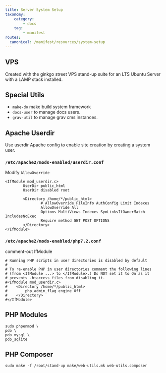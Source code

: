 ```yaml
---
title: Server System Setup
taxonomy:
    category:
        - docs
    tag:
        - manifest
routes:
  canonical: /manifest/resources/system-setup
---
```


## VPS

Created with the ginkgo street VPS stand-up suite for an LTS Ubuntu Server with a LAMP stack installed.

## Special Utils

* `make-do` make build system framework
* `docs-user` to manage docs users.
* `grav-util` to manage grav cms instances.

## Apache Userdir

Use userdir Apache config to enable site creation by creating a system user.

### `/etc/apache2/mods-enabled/userdir.conf`

Modify `AllowOverride`

```shell
<IfModule mod_userdir.c>
        UserDir public_html
        UserDir disabled root

        <Directory /home/*/public_html>
                # AllowOverride FileInfo AuthConfig Limit Indexes
                AllowOverride All
                Options MultiViews Indexes SymLinksIfOwnerMatch IncludesNoExec
                Require method GET POST OPTIONS
        </Directory>
</IfModule>

```

### `/etc/apache2/mods-enabled/php7.2.conf`

comment-out IfModule

```shell
# Running PHP scripts in user directories is disabled by default
# 
# To re-enable PHP in user directories comment the following lines
# (from <IfModule ...> to </IfModule>.) Do NOT set it to On as it
# prevents .htaccess files from disabling it.
#<IfModule mod_userdir.c>
#    <Directory /home/*/public_html>
#        php_admin_flag engine Off
#    </Directory>
#</IfModule>

```

## PHP Modules

```shell
sudo phpenmod \
pdo \
pdo_mysql \
pdo_sqlite
```

## PHP Composer

```shell
sudo make -f /root/stand-up make/web-utils.mk web-utils.composer
```

